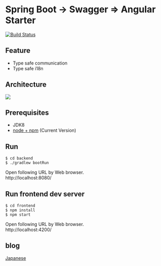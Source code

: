 # Spring Boot -> Swagger => Angular Starter

[![Build Status](https://travis-ci.org/chibat/springboot-angular-swagger-starter.svg?branch=master)](https://travis-ci.org/chibat/springboot-angular2-swagger-starter)

## Feature

* Type safe communication
* Type safe i18n

## Architecture

<img src="https://docs.google.com/drawings/d/1VcTUJNS3Qduj7kTeLohR1n7sKepFp3p0WVhF-SR0oMs/pub?w=638&amp;h=372">

## Prerequisites

* JDK8
* [node + npm](https://nodejs.org/) (Current Version)

## Run

```
$ cd backend
$ ./gradlew bootRun
```
Open following URL by Web browser.  
http://localhost:8080/

## Run frontend dev server

```
$ cd frontend
$ npm install
$ npm start
```

Open following URL by Web browser.  
http://localhost:4200/

## blog

[Japanese](http://tc.hatenablog.com/entry/2017/01/02/185917)


